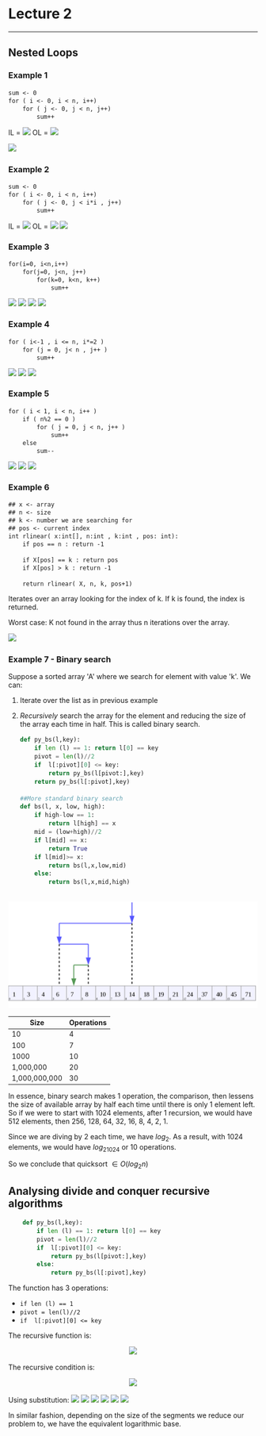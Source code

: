 # Lecture 2
  
  
---
  
## Nested Loops
  
  
### Example 1
  
  
    sum <- 0
    for ( i <- 0, i < n, i++)
        for ( j <- 0, j < n, j++)
            sum++
  
IL =  <img src="https://latex.codecogs.com/gif.latex?&#x5C;Sigma_{j=0}^{n-1}%201%20=%20n"/>
OL = <img src="https://latex.codecogs.com/gif.latex?&#x5C;Sigma_{i=0}^{n-1}%20IL%20=%20n&#x5C;times%20IL%20=%20n&#x5C;times%20n%20=%20n^2"/>
  
<img src="https://latex.codecogs.com/gif.latex?n^2%20&#x5C;in%20O(n^2),&#x5C;Omega(n^2)%20&#x5C;to%20&#x5C;Theta(n^2)"/>
  
### Example 2
  
  
    sum <- 0
    for ( i <- 0, i < n, i++)
        for ( j <- 0, j < i*i , j++)
            sum++
  
IL = <img src="https://latex.codecogs.com/gif.latex?&#x5C;Sigma_{j=0}^{i^2-1}%201%20=%20i^2"/>
OL = <img src="https://latex.codecogs.com/gif.latex?&#x5C;Sigma_{i=0}^{n-1}%20IL%20=%20&#x5C;Sigma_{i=0}^{n-1}%20i^2%20=%20n%20&#x5C;times%20&#x5C;frac{(n+1)&#x5C;times(2n+1)}{6}"/>
<img src="https://latex.codecogs.com/gif.latex?=%20&#x5C;frac{1}{6}(2n^3+n^2+2n^2+n)%20&#x5C;in%20&#x5C;Theta(n^3)"/>
  
### Example 3
  
  
    for(i=0, i<n,i++)
        for(j=0, j<n, j++)
            for(k=0, k<n, k++)
                sum++
  
  
<img src="https://latex.codecogs.com/gif.latex?IL_A%20=%20&#x5C;Sigma_{k&#x5C;in%20n}%201%20=%20n"/>
<img src="https://latex.codecogs.com/gif.latex?IL_B%20=%20&#x5C;Sigma_{j&#x5C;in%20n}%20IL_A%20=%20n&#x5C;times%20n%20=%20n^2"/>
<img src="https://latex.codecogs.com/gif.latex?OL%20=%20&#x5C;Sigma_{i&#x5C;in%20n}%20IL_B%20=%20n&#x5C;times%20n^2%20=%20n^3"/>
<img src="https://latex.codecogs.com/gif.latex?&#x5C;to%20&#x5C;Theta(n^3)"/>
  
### Example 4
  
  
    for ( i<-1 , i <= n, i*=2 )
        for (j = 0, j< n , j++ )
            sum++
<img src="https://latex.codecogs.com/gif.latex?IL%20=%20&#x5C;Sigma_{j&#x5C;in%20n}1%20=%20n"/>
<img src="https://latex.codecogs.com/gif.latex?OL%20=%20&#x5C;Sigma_{i%20=%201}^{log_{2}n}%20IL%20=%20n%20*%20log_2n"/> <img src="https://latex.codecogs.com/gif.latex?&#x5C;to%20&#x5C;Theta(nlogn)"/>
  
### Example 5
  
  
    for ( i < 1, i < n, i++ )
        if ( n%2 == 0 )
            for ( j = 0, j < n, j++ )
                sum++
        else
            sum--
  
<img src="https://latex.codecogs.com/gif.latex?&#x5C;Sigma_{i%20&#x5C;in%20n}%20max&#x5C;{if_a,if_b&#x5C;}"/>
  
<img src="https://latex.codecogs.com/gif.latex?max&#x5C;{if_a,if_b&#x5C;}%20=%20max&#x5C;{&#x5C;Sigma_{j&#x5C;in%20n}1,1&#x5C;}%20=%20&#x5C;Sigma_{j&#x5C;in%20n}1%20=%20n"/>
  
<img src="https://latex.codecogs.com/gif.latex?&#x5C;Sigma_{i%20&#x5C;in%20n}%20max&#x5C;{if_a,if_b&#x5C;}%20=%20&#x5C;Sigma_{i%20&#x5C;in%20n}n%20=%20n^2"/>
  
### Example 6
  
  
    ## x <- array
    ## n <- size
    ## k <- number we are searching for
    ## pos <- current index
    int rlinear( x:int[], n:int , k:int , pos: int):
        if pos == n : return -1
  
        if X[pos] == k : return pos
        if X[pos] > k : return -1
  
        return rlinear( X, n, k, pos+1)
  
Iterates over an array looking for the index of k. If k is found, the index is returned.
  
Worst case: K not found in the array thus n iterations over the array.
  
<img src="https://latex.codecogs.com/gif.latex?&#x5C;Sigma_{i%20&#x5C;in%20n}1%20=%20n%20&#x5C;in%20O(n)"/>
  
### Example 7 - Binary search
  
  
Suppose a sorted array 'A' where we search for element with value 'k'. We can:
  
1. Iterate over the list as in previous example
2. *Recursively* search the array for the element and reducing the size of the array each time in half. This is called binary search.
  
    ```python
    def py_bs(l,key):
        if len (l) == 1: return l[0] == key
        pivot = len(l)//2
        if  l[:pivot][0] <= key:
            return py_bs(l[pivot:],key)
        return py_bs(l[:pivot],key)
  
    ##More standard binary search
    def bs(l, x, low, high):
        if high-low == 1:
            return l[high] == x
        mid = (low+high)//2
        if l[mid] == x:
            return True
        if l[mid]>= x:
            return bs(l,x,low,mid)
        else:
            return bs(l,x,mid,high)
  
![binary_search](./images/binary-search1.png)
  
Size | Operations
|-|-|
10|4|
100|7
1000|10|
1,000,000|20|
1,000,000,000|30|
  
In essence, binary search makes 1 operation, the comparison, then lessens the size of available array by half each time until there is only 1 element left. So if we were to start with 1024 elements, after 1 recursion, we would have 512 elements, then 256, 128, 64, 32, 16, 8, 4, 2, 1.
  
Since we are diving by 2 each time, we have $log_2$. As a result, with 1024 elements, we would have $log_21024$ or 10 operations.
  
So we conclude that quicksort $\in O(log_2n)$
  
## Analysing divide and conquer recursive algorithms
  
  
```python
    def py_bs(l,key):
        if len (l) == 1: return l[0] == key
        pivot = len(l)//2
        if  l[:pivot][0] <= key:
            return py_bs(l[pivot:],key)
        else:
            return py_bs(l[:pivot],key)
```
The function has 3 operations:
  
* ```if len (l) == 1```
* ```pivot = len(l)//2```
* ```if  l[:pivot][0] <= key```
  
The recursive function is:
<p align="center"><img src="https://latex.codecogs.com/gif.latex?f(n)%20=%20f(n&#x2F;2)+3"/></p>  
  
The recursive condition is:
<p align="center"><img src="https://latex.codecogs.com/gif.latex?f(1)%20=%201"/></p>  
  
  
Using substitution:
<img src="https://latex.codecogs.com/gif.latex?T(n)%20=%20T(n&#x2F;2)+3"/>
    <img src="https://latex.codecogs.com/gif.latex?=T(n&#x2F;4)+3%20+3"/>
    <img src="https://latex.codecogs.com/gif.latex?=T(n&#x2F;8)+3+3+3"/>
    <img src="https://latex.codecogs.com/gif.latex?=T(n&#x2F;16)+3+3+3+3"/>
    <img src="https://latex.codecogs.com/gif.latex?=1+3+.....+3%20=%201+%203*log_2n"/>
    <img src="https://latex.codecogs.com/gif.latex?&#x5C;to%201+3*log_2n%20&#x5C;in%20O(log_2n)"/>
  
In similar fashion, depending on the size of the segments we reduce our problem to, we have the equivalent logarithmic base.
  